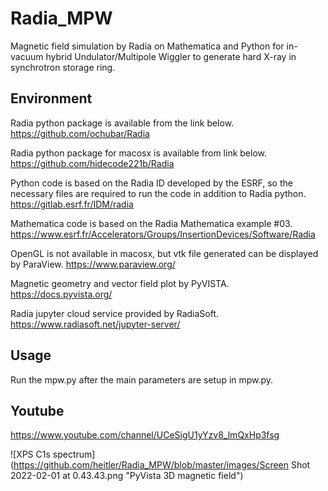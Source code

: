 # Radia_MPW
Magnetic field simulation by Radia on Mathematica and Python for in-vacuum hybrid Undulator/Multipole Wiggler to generate hard X-ray in synchrotron storage ring.

## Environment
Radia python package is available from the link below.
https://github.com/ochubar/Radia

Radia python package for macosx is available from link below.
https://github.com/hidecode221b/Radia

Python code is based on the Radia ID developed by the ESRF, so the necessary files are required to run the code in addition to Radia python.
https://gitlab.esrf.fr/IDM/radia

Mathematica code is based on the Radia Mathematica example #03.
https://www.esrf.fr/Accelerators/Groups/InsertionDevices/Software/Radia

OpenGL is not available in macosx, but vtk file generated can be displayed by ParaView.
https://www.paraview.org/

Magnetic geometry and vector field plot by PyVISTA.
https://docs.pyvista.org/

Radia jupyter cloud service provided by RadiaSoft.
https://www.radiasoft.net/jupyter-server/

## Usage
Run the mpw.py after the main parameters are setup in mpw.py.

## Youtube
https://www.youtube.com/channel/UCeSigU1yYzv8_lmQxHp3fsg


![XPS C1s spectrum](https://github.com/heitler/Radia_MPW/blob/master/images/Screen Shot 2022-02-01 at 0.43.43.png "PyVista 3D magnetic field")
